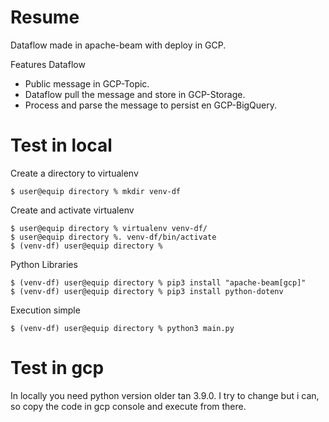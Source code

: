 # Resume

Dataflow made in apache-beam with deploy in GCP. 

Features Dataflow
* Public message in GCP-Topic.
* Dataflow pull the message and store in GCP-Storage.
* Process and parse the message to persist en GCP-BigQuery.  


# Test in local

Create a directory to virtualenv
`````
$ user@equip directory % mkdir venv-df
`````

Create and activate virtualenv

`````
$ user@equip directory % virtualenv venv-df/
$ user@equip directory %. venv-df/bin/activate
$ (venv-df) user@equip directory %
`````

Python Libraries

`````
$ (venv-df) user@equip directory % pip3 install "apache-beam[gcp]"
$ (venv-df) user@equip directory % pip3 install python-dotenv
`````

Execution simple

`````
$ (venv-df) user@equip directory % python3 main.py
`````


# Test in gcp
In locally you need python version older tan 3.9.0. I try to change but i can, so copy the code in gcp console and execute from there.
